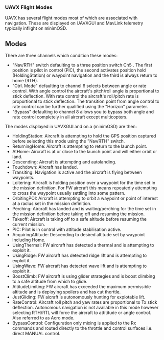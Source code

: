 ### UAVX Flight Modes ###

UAVX has several flight modes most of which are associated with navigation. These are displayed on UAVXGUI and MavLink telemetry typically inflight on minimOSD.

## Modes ##

There are three channels which condition these modes:

 * "Nav/RTH" switch defaulting to a three position switch Ch5 . The first position is pilot in control (PIC), the second activates position hold (HoldingStation) or waypoint navigation and the third is always return to home (RTH). 
 * "Ctrl. Mode" defaulting to channel 6 selects between angle or rate control. With angle control the aircraft's pitch/roll angle is proportional to stick deflection. With rate control the aircraft's roll/pitch rate is proportional to stick deflection. The transition point from angle control to rate control can be further qualified using the "Horizon" parameter. 
  * "Bypass" defaulting to channel 8 allows you to bypass both angle and rate control completely in all aircraft except multicopters. 

The modes displayed in UAVXGUI and on a (minimOSD) are then:

 * HoldingStation: Aircraft is attempting to hold the GPS position captured before selecting this mode using the "Nav/RTH" switch.
 * ReturningHome: Aircraft is attempting to return to the launch point.
 * AtHome: Aircraft is at or close to the launch point and will either orbit or land.
 * Descending: Aircraft is attempting and autolanding.
 * Touchdown: Aircraft has landed.
 * Transiting: Navigation is active and the aircraft is flying between waypoints.
 * Loitering: Aircraft is holding position over a waypoint for the time set in the mission definition. For FW aircraft this means repeatedly attempting to cross the waypoint usually settling into some pattern.
 * OrbitingPOI: Aircraft is attempting to orbit a waypoint or point of interest at a radius set in the mission definition.
 * Perching: Aircraft has landed and is waiting/perching for the time set in the mission definition before taking off and resuming the mission.
 * Takeoff: Aircraft is taking off to a safe altitude before resuming the current mission.
 * PIC: Pilot is in control with attitude stabilisation active.
 * AcquiringAltitude: Descending to desired altitude set by waypoint including Home.
 * UsingThermal: FW aircraft has detected a thermal and is attempting to exploit it.
 * UsingRidge: FW aircraft has detected ridge lift and is attempting to exploit it.
 * UsingWave: FW aircraft has detected wave lift and is attempting to exploit it.
 * BoostClimb: FW aircraft is using glider strategies and is boost climbing to a safe altitude from which to glide.
 * AltitudeLimiting: FW aircraft has exceeded the maximum permissible altitude and is deploying spoilers and has cut thorttle.
 * JustGliding: FW aicraft is autonomously hunting for explotable lift.
 * RateControl: Aircraft roll pitch and yaw rates are proportional to Tx stick deflection. Autonomous navigation is not available in this mode however selecting RTH/RTL will force the aircraft to attititude or angle control. Also referred to as Acro mode.
 * BypassControl: Configuration only mixing is applied to the Rx commands and routed directly to the throttle and control surfaces i.e. direct MANUAL control.


